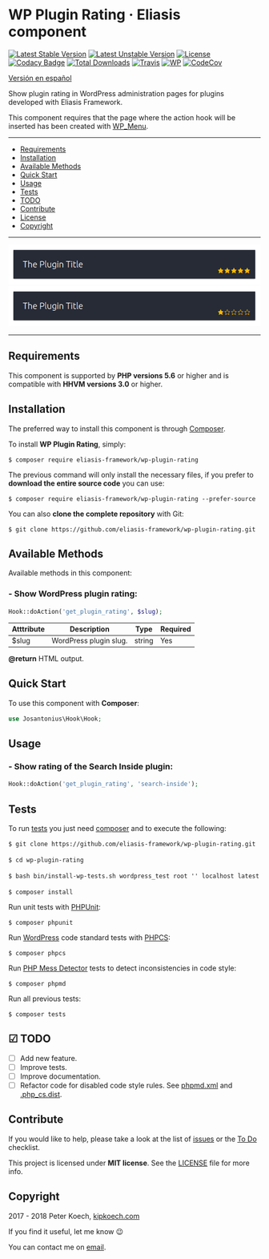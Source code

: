 # WP Plugin Rating · Eliasis component

[![Latest Stable Version](https://poser.pugx.org/eliasis-framework/wp-plugin-rating/v/stable)](https://packagist.org/packages/eliasis-framework/wp-plugin-rating) [![Latest Unstable Version](https://poser.pugx.org/eliasis-framework/wp-plugin-rating/v/unstable)](https://packagist.org/packages/eliasis-framework/wp-plugin-rating) [![License](https://poser.pugx.org/eliasis-framework/wp-plugin-rating/license)](LICENSE) [![Codacy Badge](https://api.codacy.com/project/badge/Grade/ae4f0c7f751a449eaa616be5e38a6c2c)](https://www.codacy.com/app/Josantonius/wp-plugin-rating?utm_source=github.com&amp;utm_medium=referral&amp;utm_content=eliasis-framework/wp-plugin-rating&amp;utm_campaign=Badge_Grade) [![Total Downloads](https://poser.pugx.org/eliasis-framework/wp-plugin-rating/downloads)](https://packagist.org/packages/eliasis-framework/wp-plugin-rating) [![Travis](https://travis-ci.org/eliasis-framework/wp-plugin-rating.svg)](https://travis-ci.org/eliasis-framework/wp-plugin-rating) [![WP](https://img.shields.io/badge/WordPress-Standar-1abc9c.svg)](https://github.com/WordPress-Coding-Standards/WordPress-Coding-Standards/) [![CodeCov](https://codecov.io/gh/eliasis-framework/wp-plugin-rating/branch/master/graph/badge.svg)](https://codecov.io/gh/eliasis-framework/wp-plugin-rating)

[Versión en español](README-ES.md)

Show plugin rating in WordPress administration pages for plugins developed with Eliasis Framework.

This component requires that the page where the action hook will be inserted has been created with [WP_Menu](https://github.com/Josantonius/WP_Menu).

---

- [Requirements](#requirements)
- [Installation](#installation)
- [Available Methods](#available-methods)
- [Quick Start](#quick-start)
- [Usage](#usage)
- [Tests](#tests)
- [TODO](#-todo)
- [Contribute](#contribute)
- [License](#license)
- [Copyright](#copyright)

---

<p align="center">
    <img src="resources/screenshot-1.png" alt="">
    <img src="resources/screenshot-2.png" alt="">
</p>

---

## Requirements

This component is supported by **PHP versions 5.6** or higher and is compatible with **HHVM versions 3.0** or higher.

## Installation

The preferred way to install this component is through [Composer](http://getcomposer.org/download/).

To install **WP Plugin Rating**, simply:

    $ composer require eliasis-framework/wp-plugin-rating

The previous command will only install the necessary files, if you prefer to **download the entire source code** you can use:

    $ composer require eliasis-framework/wp-plugin-rating --prefer-source

You can also **clone the complete repository** with Git:

    $ git clone https://github.com/eliasis-framework/wp-plugin-rating.git

## Available Methods

Available methods in this component:

### - Show WordPress plugin rating:

```php
Hook::doAction('get_plugin_rating', $slug);
```

| Atttribute | Description | Type | Required
| --- | --- | --- | --- |
| $slug | WordPress plugin slug. | string | Yes |

**@return** HTML output.

## Quick Start

To use this component with **Composer**:

```php
use Josantonius\Hook\Hook;
```

## Usage

### - Show rating of the Search Inside plugin:

```php
Hook::doAction('get_plugin_rating', 'search-inside');
```

## Tests 

To run [tests](tests) you just need [composer](http://getcomposer.org/download/) and to execute the following:

    $ git clone https://github.com/eliasis-framework/wp-plugin-rating.git
    
    $ cd wp-plugin-rating

    $ bash bin/install-wp-tests.sh wordpress_test root '' localhost latest

    $ composer install

Run unit tests with [PHPUnit](https://phpunit.de/):

    $ composer phpunit

Run [WordPress](https://github.com/WordPress-Coding-Standards/WordPress-Coding-Standards/) code standard tests with [PHPCS](https://github.com/squizlabs/PHP_CodeSniffer):

    $ composer phpcs

Run [PHP Mess Detector](https://phpmd.org/) tests to detect inconsistencies in code style:

    $ composer phpmd

Run all previous tests:

    $ composer tests

## ☑ TODO

- [ ] Add new feature.
- [ ] Improve tests.
- [ ] Improve documentation.
- [ ] Refactor code for disabled code style rules. See [phpmd.xml](phpmd.xml) and [.php_cs.dist](.php_cs.dist).

## Contribute

If you would like to help, please take a look at the list of
[issues](https://github.com/eliasis-framework/wp-plugin-rating/issues) or the [To Do](#-todo) checklist.



This project is licensed under **MIT license**. See the [LICENSE](LICENSE) file for more info.

## Copyright

2017 - 2018 Peter Koech, [kipkoech.com](https://kipkoech.com/)

If you find it useful, let me know :wink:

You can contact me on [email](mailto:peter.koech@gmail.com).